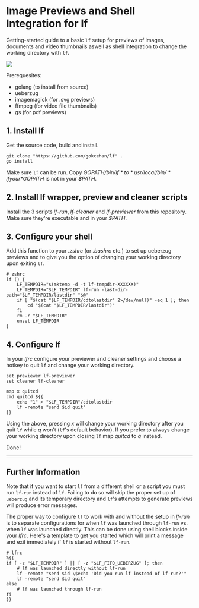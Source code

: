 # Image Previews and Shell Integration for **lf**

Getting-started guide to a basic `lf` setup for previews of images, documents
and video thumbnails aswell as shell integration to change the working
directory with `lf`.

![](demo.gif)

Prerequesites:
+ golang (to install from source)
+ ueberzug
+ imagemagick (for .svg previews)
+ ffmpeg (for video file thumbnails)
+ gs (for pdf previews)

## 1. Install lf

Get the source code, build and install.

```
git clone "https://github.com/gokcehan/lf" .
go install
```

Make sure `lf` can be run. Copy *$GOPATH/bin/lf* to *usr/local/bin/* if your
*$GOPATH* is not in your *$PATH*.

## 2. Install lf wrapper, preview and cleaner scripts

Install the 3 scripts *lf-run*, *lf-cleaner* and *lf-previewer* from this
repository. Make sure they're executable and in your *$PATH*.

## 3. Configure your shell

Add this function to your *.zshrc* (or *.bashrc* etc.) to set up ueberzug
previews and to give you the option of changing your working directory upon
exiting `lf`.

```
# zshrc
lf () {
	LF_TEMPDIR="$(mktemp -d -t lf-tempdir-XXXXXX)"
	LF_TEMPDIR="$LF_TEMPDIR" lf-run -last-dir-path="$LF_TEMPDIR/lastdir" "$@"
	if [ "$(cat "$LF_TEMPDIR/cdtolastdir" 2>/dev/null)" -eq 1 ]; then
		cd "$(cat "$LF_TEMPDIR/lastdir")"
	fi
	rm -r "$LF_TEMPDIR"
	unset LF_TEMPDIR
}
```

## 4. Configure lf

In your *lfrc* configure your previewer and cleaner settings and choose a
hotkey to quit `lf` and change your working directory.

```
set previewer lf-previewer
set cleaner lf-cleaner

map x quitcd
cmd quitcd ${{
	echo "1" > "$LF_TEMPDIR"/cdtolastdir
	lf -remote "send $id quit"
}}
```

Using the above, pressing *x* will change your working directory after you quit
`lf` while *q* won't (`lf`'s default behavior). If you prefer to always change
your working directory upon closing `lf` map *quitcd* to *q* instead.

Done!

---

## Further Information

Note that if you want to start `lf` from a different shell or a script you must
run `lf-run` instead of `lf`. Failing to do so will skip the proper set up of
`ueberzug` and its temporary directory and `lf`'s attempts to generate previews
will produce error messages.

The proper way to configure `lf` to work with and without the setup in *lf-run*
is to separate configurations for when `lf` was launched through `lf-run` vs.
when `lf` was launched directly. This can be done using shell blocks inside
your *lfrc*. Here's a template to get you started which will print a message
and exit immediately if `lf` is started without `lf-run`.

```
# lfrc
%{{
if [ -z "$LF_TEMPDIR" ] || [ -z "$LF_FIFO_UEBERZUG" ]; then
	# lf was launched directly without lf-run
	lf -remote "send $id \$echo 'Did you run lf instead of lf-run?'"
	lf -remote "send $id quit"
else
	# lf was launched through lf-run
fi
}}
```
